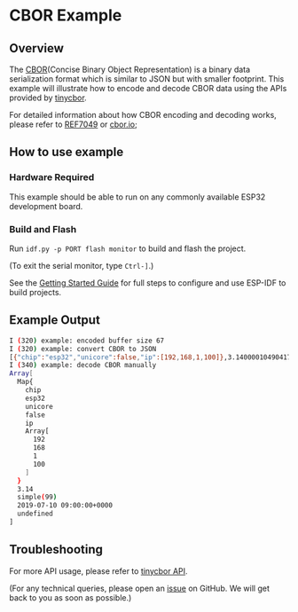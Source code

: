 # CBOR Example

## Overview

The [CBOR](https://en.wikipedia.org/wiki/CBOR)(Concise Binary Object Representation) is a binary data serialization format which is similar to JSON but with smaller footprint. This example will illustrate how to encode and decode CBOR data using the APIs provided by [tinycbor](https://github.com/intel/tinycbor).

For detailed information about how CBOR encoding and decoding works, please refer to [REF7049](https://tools.ietf.org/html/rfc7049) or [cbor.io](http://cbor.io/);

## How to use example

### Hardware Required

This example should be able to run on any commonly available ESP32 development board.

### Build and Flash

Run `idf.py -p PORT flash monitor` to build and flash the project.

(To exit the serial monitor, type ``Ctrl-]``.)

See the [Getting Started Guide](https://docs.espressif.com/projects/esp-idf/en/latest/get-started/index.html) for full steps to configure and use ESP-IDF to build projects.

## Example Output

```bash
I (320) example: encoded buffer size 67
I (320) example: convert CBOR to JSON
[{"chip":"esp32","unicore":false,"ip":[192,168,1,100]},3.1400001049041748,"simple(99)","2019-07-10 09:00:00+0000","undefined"]
I (340) example: decode CBOR manually
Array[
  Map{
    chip
    esp32
    unicore
    false
    ip
    Array[
      192
      168
      1
      100
    ]
  }
  3.14
  simple(99)
  2019-07-10 09:00:00+0000
  undefined
]
```

## Troubleshooting

For more API usage, please refer to [tinycbor API](https://intel.github.io/tinycbor/current/).

(For any technical queries, please open an [issue](https://github.com/espressif/idf-extra-components/issues) on GitHub. We will get back to you as soon as possible.)
